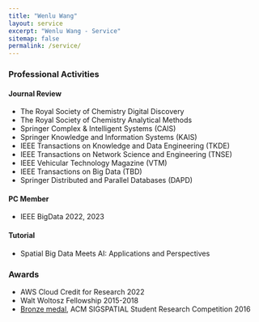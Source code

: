 ```yaml
---
title: "Wenlu Wang"
layout: service
excerpt: "Wenlu Wang - Service"
sitemap: false
permalink: /service/
---
```

### Professional Activities

#### Journal Review  

- The Royal Society of Chemistry Digital Discovery
- The Royal Society of Chemistry Analytical Methods
- Springer Complex & Intelligent Systems (CAIS)
- Springer Knowledge and Information Systems (KAIS)
- IEEE Transactions on Knowledge and Data Engineering (TKDE) 
- IEEE Transactions on Network Science and Engineering (TNSE)
- IEEE Vehicular Technology Magazine (VTM)                         
- IEEE Transactions on Big Data (TBD)
- Springer Distributed and Parallel Databases (DAPD)


#### PC Member

- IEEE BigData 2022, 2023

#### Tutorial

- Spatial Big Data Meets AI: Applications and Perspectives


### Awards

- AWS Cloud Credit for Research  2022
- Walt Woltosz Fellowship    2015-2018
- <a href="https://src.acm.org/winners/2017">Bronze medal</a>, ACM SIGSPATIAL Student Research Competition    2016
